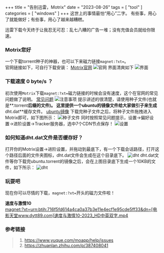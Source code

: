 +++
title = "告别迅雷，Motrix"
date = "2023-08-26"
tags = [ "tool" ]
categories = [ "windows" ]
+++
这世上的事情最怕“用心”二字。
有些事，用心了就能做好；有些事，用心了越来越糟糕。
<!--more-->

迅雷下载今天终于让我忍无可忍：乱七八糟的广告一堆；没有充值会员就给你限速。
### Motrix您好
一个下载torrent种子的神器，也可以下来磁力链接`magnet:?xt=`。  
官网链接如下，可自行下载安装：
<a href="https://motrix.app/zh-CN/download" target="_blank">Motrix官网</a>
![官网](../../pictures/Snipaste_2023-08-26_20-53-53.png 'hello')
界面清爽如下
![界面](../../pictures/screenshot-task-list-downloading-zh@2x.png '主界面')

### 下载速度 0 byte/s ？
初次使用`Motrix`下载`magnet:?xt=`磁力链接的时候会没有速度，这个在官网的常见问题做了说明。
<a href="https://www.yuque.com/moapp/help/issues" target="_blank">常见问题</a>
![注意事项](../../pictures/Snipaste_2023-08-26_21-06-17.png '提示')
提示讲述的很清楚，请使用种子文件(也就是**.torrent**后缀的文件)。
这里提供一个ubuntu的镜像文件给大家做引子来生成**dht.dat**缓存文件。
<a href="http://releases.ubuntu.com/20.04.3/ubuntu-20.04.3-desktop-amd64.iso.torrent" target="_blank">ubuntu镜像</a>
下载完种子文件之后，将种子文件拖拽进入Motrix即可，如下图所示：
![种子文件](../../pictures/Snipaste_2023-08-26_21-16-11.png 'ubuntu镜像下载')
同时按照常见问题提示，设置->偏好设置->进阶设置->Tracker服务器，选中7个CDN节点保存！
![设置](../../pictures/Snipaste_2023-08-26_21-19-31.png 'Tracker服务器')

### 如何知道dht.dat文件是否缓存好？
打开你的Motrix设置->进阶设置，并拖动到最底下，有一个下载会话路径，打开这个路径后面的文件夹图标，dht.dat文件会生成在这个目录底下。
![dht](../../pictures/Snipaste_2023-08-26_21-24-04.png 'dht.dat')
dht.dat文件等你下载完ubuntu.torrent的镜像之后，会在上图目录底下生成一个10KB的文件，如下所示：
![dht](../../pictures/Snipaste_2023-08-26_21-25-35.png 'dht.dat')

### 玩耍吧
现在你可以尽情的下载，`magnet:?xt=`开头的磁力文件啦！

**速度与激情10**  
<magnet:?xt=urn:btih:716f5fd614a4ca0a37b3e11e4ecf1e95cde5ff33&dn=[电影天堂www.dytt89.com]速度与激情10-2023_HD中英双字.mp4>

### 参考链接

> 1. https://www.yuque.com/moapp/help/issues
> 2. https://zhuanlan.zhihu.com/p/387408041

